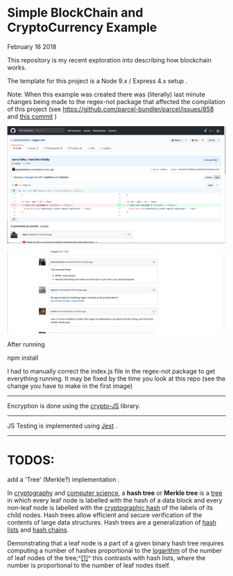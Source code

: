 # Simple BlockChain and CryptoCurrency Example

February 16 2018

This repository is my recent exploration into describing how blockchain works.

The template for this project is a Node 9.x / Express 4.x setup .



Note: When this example was created there was (literally) last minute
changes being made to the regex-not package that affected the compilation
of this project (see https://github.com/parcel-bundler/parcel/issues/858
and [this commit](https://github.com/jonschlinkert/regex-not/commit/335ef057744980b211a048f6b287b4690a9bc29f) )

![a001_regex_not](assets/images/a001_regex_not.png)

![a002_regex_not](assets/images/a002_regex_not.png)

After running

npm install

I had to manually correct the index.js file in the regex-not package to get everything running. It may be fixed by the time you look at this repo (see the change you have to make in the first image)

---

Encryption is done using the [crypto-JS](https://github.com/brix/crypto-js) library.

---
JS Testing is implemented using [Jest](https://facebook.github.io/jest/) .


---
# TODOS:

add a 'Tree' (Merkle?) implementation .

In [cryptography](https://en.wikipedia.org/wiki/Cryptography "Cryptography") and [computer science](https://en.wikipedia.org/wiki/Computer_science "Computer science"), a **hash tree** or **Merkle tree** is a [tree](https://en.wikipedia.org/wiki/Tree_(data_structure) "Tree (data structure)") in which every leaf node is labelled with the hash of a data block and every non-leaf node is labelled with the [cryptographic hash](https://en.wikipedia.org/wiki/Cryptographic_hash_function "Cryptographic hash function") of the labels of its child nodes. Hash trees allow efficient and secure verification of the contents of large data structures. Hash trees are a generalization of [hash lists](https://en.wikipedia.org/wiki/Hash_list "Hash list") and [hash chains](https://en.wikipedia.org/wiki/Hash_chain "Hash chain").

Demonstrating that a leaf node is a part of a given binary hash tree requires computing a number of hashes proportional to the [logarithm](https://en.wikipedia.org/wiki/Logarithm "Logarithm") of the number of leaf nodes of the tree;^[\[1\]](https://en.wikipedia.org/wiki/Merkle_tree#cite_note-1)^ this contrasts with hash lists, where the number is proportional to the number of leaf nodes itself.






